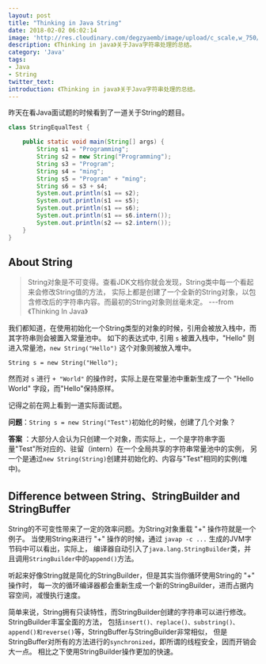 ```yaml
---
layout: post
title: "Thinking in Java String"
date: 2018-02-02 06:02:14
image: 'http://res.cloudinary.com/degzyaemb/image/upload/c_scale,w_750/v1517372364/superman2.png'
description: 《Thinking in java》关于Java字符串处理的总结。
category: 'Java'
tags:
- Java
- String
twitter_text:
introduction: 《Thinking in java》关于Java字符串处理的总结。
---
```


昨天在看Java面试题的时候看到了一道关于String的题目。
```java
class StringEqualTest {

    public static void main(String[] args) {
        String s1 = "Programming";
        String s2 = new String("Programming");
        String s3 = "Program";
        String s4 = "ming";
        String s5 = "Program" + "ming";
        String s6 = s3 + s4;
        System.out.println(s1 == s2);
        System.out.println(s1 == s5);
        System.out.println(s1 == s6);
        System.out.println(s1 == s6.intern());
        System.out.println(s2 == s2.intern());
    }
}
```


## About String

> String对象是不可变得。查看JDK文档你就会发现，String类中每一个看起来会修改String值的方法，
实际上都是创建了一个全新的String对象，以包含修改后的字符串内容。而最初的String对象则丝毫未定。 ---from 《Thinking In Java》

我们都知道，在使用初始化一个String类型的对象的时候，引用会被放入栈中，而其字符串则会被置入常量池中。
如下的表达式中, 引用 `s` 被置入栈中，"Hello" 则进入常量池，`new String("Hello")` 这个对象则被放入堆中。

`String s = new String("Hello");`

然而对 `s` 进行 `+ "World"` 的操作时，实际上是在常量池中重新生成了一个 "Hello World" 字段，而"Hello"保持原样。

记得之前在网上看到一道实际面试题。

**问题**：`String s = new String("Test")`初始化的时候，创建了几个对象？

**答案** ：大部分人会认为只创建一个对象，而实际上，一个是字符串字面量"Test"所对应的、驻留（intern）在一个全局共享的字符串常量池中的实例，
另一个是通过`new String(String)`创建并初始化的、内容与"Test"相同的实例(堆中)。

## Difference between String、StringBuilder and StringBuffer

String的不可变性带来了一定的效率问题。为String对象重载 "+" 操作符就是一个例子。
当使用String来进行 "+" 操作的时候，通过 `javap -c ...` 生成的JVM字节码中可以看出，实际上，
编译器自动引入了`java.lang.StringBuilder`类，并且调用`StringBuilder`中的`append()`方法。

听起来好像String就是简化的StringBuilder，但是其实当你循环使用String的 "+" 操作时，
每一次的循环编译器都会重新生成一个新的StringBuilder，进而占据内容空间，减慢执行速度。

简单来说，String拥有只读特性，而StringBuilder创建的字符串可以进行修改。StringBuilder丰富全面的方法，
包括`insert()、replace()、substring()、append()和reverse()`等，StringBuffer与StringBuilder非常相似，
但是StringBuffer对所有的方法进行的`synchronized`，即所谓的线程安全，因而开销会大一点。
相比之下使用StringBuilder操作更加的快速。

